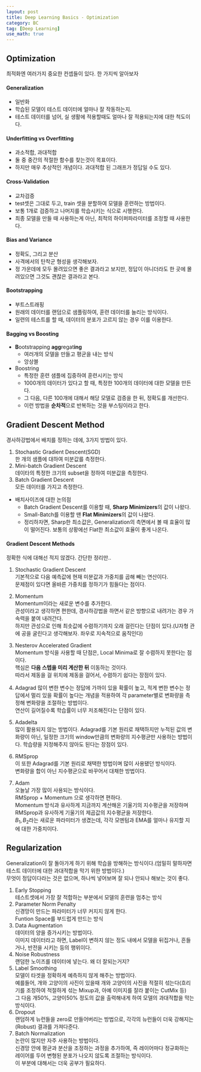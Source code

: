 ```yaml
---
layout: post
title: Deep Learning Basics - Optimization
category: BC
tag: [Deep Learning] 
use_math: true
---
```


## Optimization

최적화엔 여러가지 중요한 컨셉들이 있다. 한 가지씩 알아보자  

#### Generalization

- 일반화
- 학습된 모델이 테스트 데이터에 얼마나 잘 작동하는지.  
- 테스트 데이터를 넘어, 실 생활에 적용할때도 얼마나 잘 적용되는지에 대한 척도이다.  

#### Underfitting vs Overfitting

- 과소적합, 과대적합
- 둘 중 중간의 적절한 함수를 찾는것이 목표이다.  
- 하지만 매우 추상적인 개념이다. 과대적합 된 그래프가 정답일 수도 있다.  

#### Cross-Validation 

- 교차검증
- test셋은 그대로 두고, train 셋을 분할하여 모델을 훈련하는 방법이다.  
- 보통 1개로 검증하고 나머지를 학습시키는 식으로 시행한다.  
- 최종 모델을 만들 때 사용하는게 아닌, 최적의 하이퍼파라미터를 조정할 때 사용한다.

#### Bias and Variance  

- 정확도, 그리고 분산
- 사격에서의 탄착군 형성을 생각해보자.
- 정 가운데에 모두 몰려있으면 좋은 결과라고 보지만, 정답이 아니더라도 한 곳에 몰려있으면 그것도 괜찮은 결과라고 본다.

#### Bootstrapping  

- 부트스트래핑
- 원래의 데이터를 랜덤으로 샘플링하여, 훈련 데이터를 늘리는 방식이다.  
- 일련의 테스트를 할 때, 데이터의 분포가 고르지 않는 경우 이를 이용한다.  

#### Bagging vs Boosting

- **B**ootstrapping **agg**regat**ing**
  - 여러개의 모델을 만들고 평균을 내는 방식
  - 앙상블
- Boostring
  - 특정한 훈련 샘플에 집중하여 훈련시키는 방식
  - 1000개의 데이터가 있다고 할 때, 특정한 100개의 데이터에 대한 모델을 만든다.
  - 그 다음, 다른 100개에 대해서 해당 모델로 검증을 한 뒤, 정확도를 개선한다.  
  - 이런 방법을 **순차적**으로 반복하는 것을 부스팅이라고 한다.  

## Gradient Descent Method

경사하강법에서 배치를 정하는 데에, 3가지 방법이 있다.  
1. Stochastic Gradient Descent(SGD)  
   한 개의 샘플에 대하여 미분값를 측정한다.  
2. Mini-batch Gradient Descent  
    데이타의 특정한 크기의 subset을 정하여 미분값을 측정한다.   
3. Batch Gradient Descent  
    모든 데이터를 가지고 측정한다.

- 배치사이즈에 대한 논의점  
  - Batch Gradient Descent를 이용할 때, **Sharp Minimizers**의 값이 나왔다.  
  - Small-Batch를 이용할 땐 **Flat Minimizers**의 값이 나왔다.  
  - 정리하자면, Sharp한 최소값은, Generalization의 측면에서 볼 때 효율이 많이 떨어진다. 보통의 상황에선 Flat한 최소값이 효율이 좋게 나온다.  


#### Gradient Descent Methods

정확한 식에 대해선 적지 않겠다. 간단한 정리만..  

1. Stochastic Gradient Descent  
   기본적으로 다음 예측값에 현재 미분값과 가중치를 곱해 빼는 연산이다.  
   문제점이 있다면 올바른 가중치를 정하기가 힘들다는 점이다.  

2. Momentum  
   Momentum이라는 새로운 변수를 추가한다.  
   관성이라고 생각하면 편한데, 경사하강법을 하면서 같은 방향으로 내려가는 경우 가속력을 붙여 내려간다.  
   하지만 관성으로 인해 최솟값에 수렴하기까지 오래 걸린다는 단점이 있다.(U자형 관에 공을 굴린다고 생각해보자. 좌우로 지속적으로 움직인다)  

3. Nesterov Accelerated Gradient  
   Momentum 방식을 사용할 때 단점은, Local Minima로 잘 수렴하지 못한다는 점이다.  
   핵심은 **다음 스텝을 미리 계산한 뒤** 이동하는 것이다.  
   따라서 제동을 걸 위치에 제동을 걸어서, 수렴하기 쉽다는 장점이 있다.  

4. Adagrad
    많이 변한 변수는 정답에 가까이 있을 확률이 높고, 적게 변한 변수는 정답에서 멀리 있을 확률이 높다는 개념을 적용하여 각 parameter별로 변화량을 측정해 변화량을 조절하는 방법이다.  
    연산이 길어질수록 학습률이 너무 저조해진다는 단점이 있다.  

5. Adadelta  
    많이 활용되지 않는 방법이다. Adagrad를 기본 원리로 채택하지만 누적된 값의 변화량이 아닌, 일정한 크기의 window만큼의 변화량의 지수평균만 사용하는 방법이다. 학습량을 지정해주지 않아도 된다는 장점이 있다.  

6. RMSprop  
   이 또한 Adagrad를 기본 원리로 채택한 방법이며 많이 사용됐던 방식이다.  
   변화량을 합이 아닌 지수평균으로 바꾸어서 대채한 방법이다.  

7. Adam  
   오늘날 가장 많이 사용되는 방식이다.  
   RMSprop + Momentum 으로 생각하면 편하다.  
   Momentum 방식과 유사하게 지금까지 계산해온 기울기의 지수평균을 저장하며 RMSprop과 유사하게 기울기의 제곱값의 지수평균을 저장한다.  
   $B_1, B_2$라는 새로운 파라미터가 생겼는데, 각각 모멘텀과 EMA를 얼마나 유지할 지에 대한 가중치이다.  

## Regularization

Generalization이 잘 돌아가게 하기 위해 학습을 방해하는 방식이다.(엄밀히 말하자면 테스트 데이터에 대한 과대적합을 막기 위한 방법이다.)  
무엇이 정답이다라는 것은 없으며, 하나씩 넣어보며 잘 되나 안되나 해보는 것이 좋다.  

1. Early Stopping  
    테스트셋에서 가장 잘 적합하는 부분에서 모델의 훈련을 멈추는 방식  
2. Parameter Norm Penalty  
    신경망이 만드는 파라미터가 너무 커지지 않게 한다.  
    Funtion Space를 부드럽게 만드는 방식
3. Data Augmentation  
    데이터의 양을 증가시키는 방법이다.  
    이미지 데이터라고 하면, Label이 변하지 않는 정도 내에서 모델을 뒤집거나, 흔들거나, 반전을 시키는 등의 행위이다.  
4. Noise Robustness  
    랜덤한 노이즈를 데이터에 넣는다. 왜 더 잘되는거지?  
5. Label Smoothing  
    모델이 타겟을 정확하게 예측하지 않게 해주는 방법이다.  
    예를들어, 개와 고양이의 사진이 있을때 개와 고양이의 사진을 적절히 섞는다(흐리기를 조정하여 적절하게 섞는 Mixup과, 아예 이미지를 잘라 붙이는 CutMix 등)  
    그 다음 개50%, 고양이50% 정도의 값을 출력해내게 하여 모델의 과대적합을 막는 방식이다.  
6. Dropout  
    랜덤하게 뉴런들을 zero로 만들어버리는 방법으로, 각각의 뉴런들이 더욱 강해지는(Robust) 결과를 가져다준다.  
7. Batch Normalization  
    논란이 많지만 자주 사용하는 방법이다.  
    신경망 안에 평균과 분산을 조정하는 과정을 추가하여, 즉 레이어마다 정규화하는 레이어를 두어 변형된 분포가 나오지 않도록 조절하는 방식이다.  
    이 부분에 대해서는 더욱 공부가 필요하다.  

